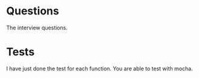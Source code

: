 # Questions
The interview questions.

# Tests
I have just done the test for each function. You are able to test with mocha.
